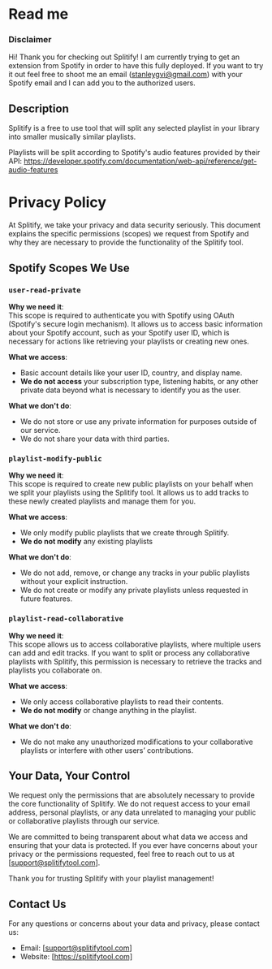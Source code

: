 # Read me

### Disclaimer

Hi! Thank you for checking out Splitify! I am currently trying to get an extension from Spotify in order to have this fully deployed. If you want to try it out feel free to shoot me an email (stanleygvi@gmail.com) with your Spotify email and I can add you to the authorized users.

## Description

Splitify is a free to use tool that will split any selected playlist in your library into smaller musically similar playlists.

Playlists will be split according to Spotify's audio features provided by their API: https://developer.spotify.com/documentation/web-api/reference/get-audio-features

# Privacy Policy

At Splitify, we take your privacy and data security seriously. This document explains the specific permissions (scopes) we request from Spotify and why they are necessary to provide the functionality of the Splitify tool.

## Spotify Scopes We Use

### `user-read-private`

**Why we need it**:  
This scope is required to authenticate you with Spotify using OAuth (Spotify's secure login mechanism). It allows us to access basic information about your Spotify account, such as your Spotify user ID, which is necessary for actions like retrieving your playlists or creating new ones. 

**What we access**:  
- Basic account details like your user ID, country, and display name.  
- **We do not access** your subscription type, listening habits, or any other private data beyond what is necessary to identify you as the user.

**What we don't do**:  
- We do not store or use any private information for purposes outside of our service.  
- We do not share your data with third parties.

### `playlist-modify-public`

**Why we need it**:  
This scope is required to create new public playlists on your behalf when we split your playlists using the Splitify tool. It allows us to add tracks to these newly created playlists and manage them for you.

**What we access**:  
- We only modify public playlists that we create through Splitify.  
- **We do not modify** any existing playlists

**What we don't do**:  
- We do not add, remove, or change any tracks in your public playlists without your explicit instruction.
- We do not create or modify any private playlists unless requested in future features.

### `playlist-read-collaborative`

**Why we need it**:  
This scope allows us to access collaborative playlists, where multiple users can add and edit tracks. If you want to split or process any collaborative playlists with Splitify, this permission is necessary to retrieve the tracks and playlists you collaborate on.

**What we access**:  
- We only access collaborative playlists to read their contents.  
- **We do not modify** or change anything in the playlist.

**What we don't do**:  
- We do not make any unauthorized modifications to your collaborative playlists or interfere with other users’ contributions.

## Your Data, Your Control

We request only the permissions that are absolutely necessary to provide the core functionality of Splitify. We do not request access to your email address, personal playlists, or any data unrelated to managing your public or collaborative playlists through our service.

We are committed to being transparent about what data we access and ensuring that your data is protected. If you ever have concerns about your privacy or the permissions requested, feel free to reach out to us at [support@splitifytool.com].

Thank you for trusting Splitify with your playlist management!

## Contact Us

For any questions or concerns about your data and privacy, please contact us:

- Email: [support@splitifytool.com]
- Website: [https://splitifytool.com]
